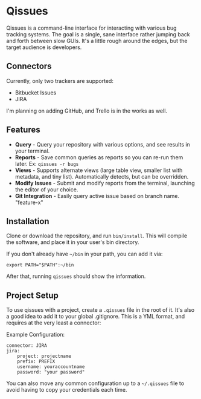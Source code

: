 # Qissues
Qissues is a command-line interface for interacting with various bug tracking systems. The goal is a single, sane interface rather jumping back and forth between slow GUIs. It's a little rough around the edges, but the target audience is developers.

## Connectors
Currently, only two trackers are supported:

- Bitbucket Issues
- JIRA

I'm planning on adding GitHub, and Trello is in the works as well.

## Features

- **Query** - Query your repository with various options, and see results in your terminal.
- **Reports** - Save common queries as reports so you can re-run them later. Ex: `qissues -r bugs`
- **Views** - Supports alternate views (large table view, smaller list with metadata, and tiny list). Automatically detects, but can be overridden.
- **Modify Issues** - Submit and modify reports from the terminal, launching the editor of your choice.
- **Git Integration** - Easily query active issue based on branch name. "feature-x"

## Installation

Clone or download the repository, and run `bin/install`. This will compile the software, and place it in your user's bin directory. 

If you don't already have `~/bin` in your path, you can add it via:

    export PATH="$PATH":~/bin

After that, running `qissues` should show the information.

## Project Setup

To use qissues with a project, create a `.qissues` file in the root of it. It's also a good idea to add it to your global .gitignore. This is a YML format, and requires at the very least a connector:

Example Configuration:

    connector: JIRA
    jira:
        project: projectname
        prefix: PREFIX
        username: youraccountname
        password: "your password"

You can also move any common configuration up to a `~/.qissues` file to avoid having to copy your credentials each time.

